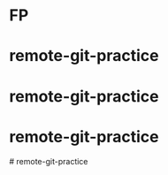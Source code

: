 # FP
# remote-git-practice
# remote-git-practice
# remote-git-practice
#   r e m o t e - g i t - p r a c t i c e  
 